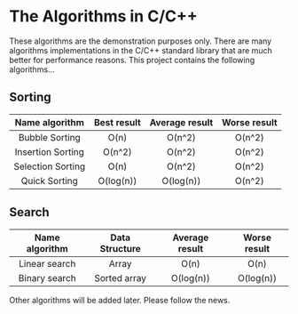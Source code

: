 # The Algorithms in C/C++

These algorithms are the demonstration purposes only. There are
many algorithms implementations in the C/C++ standard 
library that are much better for performance reasons. This 
project contains the following algorithms...


## Sorting

| Name algorithm    | Best result | Average result | Worse result |
|:-----------------:|:-----------:|:--------------:|:------------:|
| Bubble Sorting    | O(n)        | O(n^2)         | O(n^2)       |
| Insertion Sorting | O(n^2)      | O(n^2)         | O(n^2)       |
| Selection Sorting | O(n)        | O(n^2)         | O(n^2)       |
| Quick Sorting     | O(log(n))   | O(log(n))      | O(n^2)       |

## Search

| Name algorithm    | Data Structure | Average result | Worse result |
|:-----------------:|:--------------:|:--------------:|:------------:|
| Linear search     | Array          | O(n)           | O(n)         |
| Binary search     | Sorted array   | O(log(n))      | O(log(n))    |


Other algorithms will be added later. Please follow 
the news.